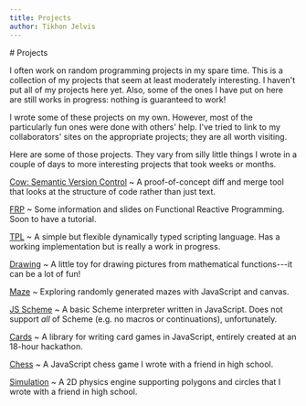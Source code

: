 ```yaml
---
title: Projects
author: Tikhon Jelvis
---
```


<div class="content">
# Projects

I often work on random programming projects in my spare time. This is a collection of my projects that seem at least moderately interesting. I haven't put all of my projects here yet. Also, some of the ones I have put on here are still works in progress: nothing is guaranteed to work!

I wrote some of these projects on my own. However, most of the particularly fun ones were done with others' help. I've tried to link to my collaborators' sites on the appropriate projects; they are all worth visiting.

</div>

<div class="projects content">

Here are some of those projects. They vary from silly little things I wrote in a couple of days to more interesting projects that took weeks or months. 

[Cow: Semantic Version Control](/cow)
  ~ A proof-of-concept diff and merge tool that looks at the structure of code rather than just text.

[FRP](/frp)
  ~ Some information and slides on Functional Reactive Programming. Soon to have a tutorial.

<span class="tpl"> [TPL](/tpl) </span>
  ~ A simple but flexible dynamically typed scripting language. Has a working implementation but is really a work in progress.

[Drawing](/draw)
  ~ A little toy for drawing pictures from mathematical functions---it can be a lot of fun!

[Maze](/maze)
  ~ Exploring randomly generated mazes with JavaScript and canvas.

[JS Scheme](/scheme)
  ~ A basic Scheme interpreter written in JavaScript. Does not support *all* of Scheme (e.g. no macros or continuations), unfortunately.

[Cards](/cards)
  ~ A library for writing card games in JavaScript, entirely created at an 18-hour hackathon.

[Chess](/chess)
  ~ A JavaScript chess game I wrote with a friend in high school. 

[Simulation](/simulation)
  ~ A 2D physics engine supporting polygons and circles that I wrote with a friend in high school.

</div>
